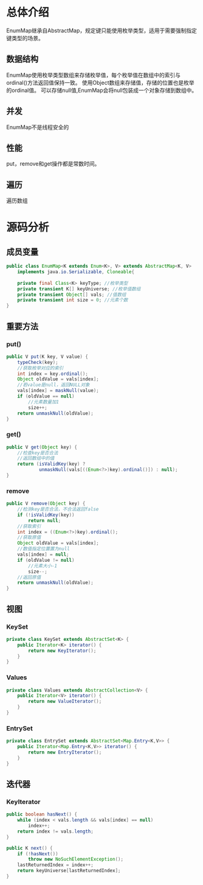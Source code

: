 # 总体介绍
EnumMap继承自AbstractMap，规定键只能使用枚举类型，适用于需要强制指定键类型的场景。

## 数据结构
EnumMap使用枚举类型数组来存储枚举值，每个枚举值在数组中的索引与ordinal()方法返回值保持一致。
使用Object数组来存储值，存储的位置也是枚举的ordinal值。
可以存储null值,EnumMap会将null包装成一个对象存储到数组中。
## 并发
EnumMap不是线程安全的

## 性能
put，remove和get操作都是常数时间。

## 遍历
遍历数组

# 源码分析
## 成员变量
```java
public class EnumMap<K extends Enum<K>, V> extends AbstractMap<K, V>
    implements java.io.Serializable, Cloneable{
    
    private final Class<K> keyType; //枚举类型
    private transient K[] keyUniverse; //枚举值数组
    private transient Object[] vals; //值数组
    private transient int size = 0; //元素个数
}
```
## 重要方法
### put()
```java
public V put(K key, V value) {
    typeCheck(key);
    //获取枚举对应的索引
    int index = key.ordinal();
    Object oldValue = vals[index];
    //若value是null，返回NULL对象
    vals[index] = maskNull(value);
    if (oldValue == null)
        //元素数量加1
        size++;
    return unmaskNull(oldValue);
}
```
### get()
```java
public V get(Object key) {
    //检查key是否合法
    //返回数组中的值
    return (isValidKey(key) ?
            unmaskNull(vals[((Enum<?>)key).ordinal()]) : null);
}
```
### remove
```java
public V remove(Object key) {
    //检测key是否合法，不合法返回false
    if (!isValidKey(key))
        return null;
    //获取索引
    int index = ((Enum<?>)key).ordinal();
    //获取原值
    Object oldValue = vals[index];
    //数值指定位置置为null
    vals[index] = null;
    if (oldValue != null)
        //元素大小-1
        size--;
    //返回原值
    return unmaskNull(oldValue);
}
```

## 视图
### KeySet
```java
private class KeySet extends AbstractSet<K> {
    public Iterator<K> iterator() {
        return new KeyIterator();
    }
}
```

### Values
```java
private class Values extends AbstractCollection<V> {
    public Iterator<V> iterator() {
        return new ValueIterator();
    }
}
```

### EntrySet
```java
private class EntrySet extends AbstractSet<Map.Entry<K,V>> {
    public Iterator<Map.Entry<K,V>> iterator() {
        return new EntryIterator();
    }
}
```

## 迭代器
### KeyIterator
```java
public boolean hasNext() {
    while (index < vals.length && vals[index] == null)
        index++;
    return index != vals.length;
}

public K next() {
    if (!hasNext())
        throw new NoSuchElementException();
    lastReturnedIndex = index++;
    return keyUniverse[lastReturnedIndex];
}
```
